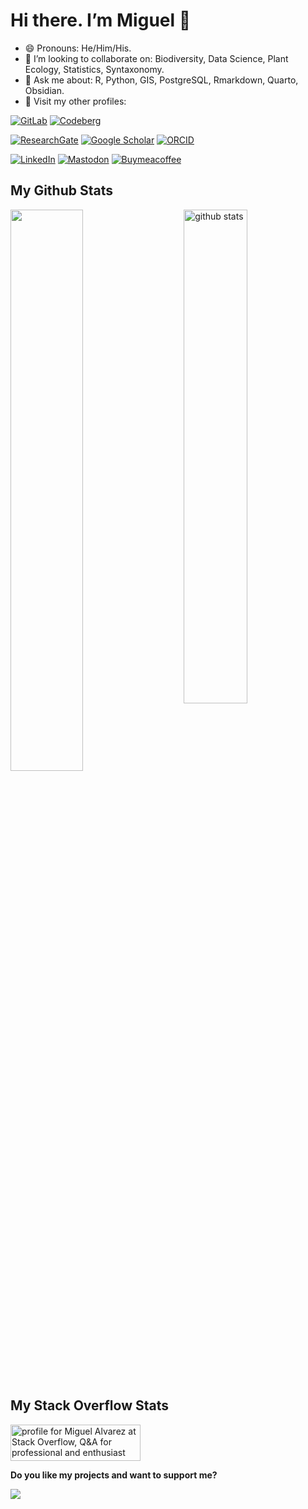 # Hi there. I’m Miguel 👋

- 😄 Pronouns: He/Him/His.
- 👯 I’m looking to collaborate on: Biodiversity, Data Science, Plant
  Ecology, Statistics, Syntaxonomy.
- 💬 Ask me about: R, Python, GIS, PostgreSQL, Rmarkdown, Quarto,
  Obsidian.
- :page_facing_up: Visit my other profiles:

[![GitLab](https://img.shields.io/badge/GitLab-kamapu1-FC6D26.svg?logo=gitlab)](https://gitlab.com/kamapu1/)
[![Codeberg](https://img.shields.io/badge/Codeberg-kamapu-2185D0.svg?logo=codeberg)](https://codeberg.org/kamapu/)

[![ResearchGate](https://img.shields.io/badge/ResearchGate-M_Alvarez-00CCBB.svg?logo=researchgate)](https://www.researchgate.net/profile/Miguel-Alvarez-9)
[![Google
Scholar](https://img.shields.io/badge/Google_Scholar-M_Alvarez-4285F4.svg?logo=googlescholar)](https://scholar.google.de/citations?user=z29UaXQAAAAJ&hl)
[![ORCID](https://img.shields.io/badge/ORCID-0000--0003--1500--1834-A6CE39.svg?logo=orcid)](https://orcid.org/0000-0003-1500-1834)

[![LinkedIn](https://img.shields.io/badge/LinkedIn-M_Alvarez-0A66C2.svg?logo=linkedin)](https://www.linkedin.com/in/miguel-alvarez-49559b145/)
[![Mastodon](https://img.shields.io/badge/Mastodon-kamapu-6364FF.svg?logo=mastodon)](https://social.cologne/@kamapu)
[![Buymeacoffee](https://img.shields.io/badge/Buymeacoffee-kamapu-FFDD00.svg?logo=buymeacoffee)](https://www.buymeacoffee.com/kamapu)

## My Github Stats

<img src="https://github-readme-stats.vercel.app/api?username=kamapu&show_icons=true&theme=gotham" alt="github stats" width="45%" align="right"/>
<img src="https://github-readme-streak-stats.herokuapp.com/?user=kamapu&theme=dark" width="48%" >

## My Stack Overflow Stats

<a href="https://stackoverflow.com/users/5846398/miguel-alvarez"><img src="https://stackoverflow.com/users/flair/5846398.png" width="208" height="58" alt="profile for Miguel Alvarez at Stack Overflow, Q&amp;A for professional and enthusiast programmers" title="profile for Miguel Alvarez at Stack Overflow, Q&amp;A for professional and enthusiast programmers"></a>

**Do you like my projects and want to support me?**

<div>

[![](https://bizcolumnist.com/wp-content/uploads/2022/12/bmc-full-logo-1024x248.png)](https://www.buymeacoffee.com/kamapu)

</div>

<!--
**kamapu/kamapu** is a ✨ _special_ ✨ repository because its `README.md` (this file) appears on your GitHub profile.
&#10;Here are some ideas to get you started:
&#10;- 🔭 I’m currently working on ...
- 🌱 I’m currently learning ...
- 👯 I’m looking to collaborate on ...
- 🤔 I’m looking for help with ...
- 💬 Ask me about ...
- 📫 How to reach me: ...
- 😄 Pronouns: ...
- ⚡ Fun fact: ...
-->
